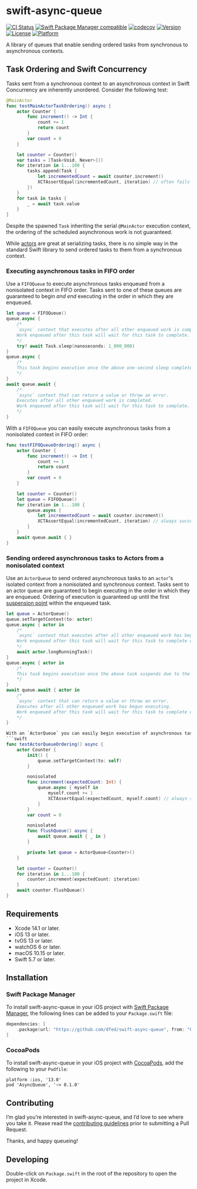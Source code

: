 # swift-async-queue
[![CI Status](https://img.shields.io/github/actions/workflow/status/dfed/swift-async-queue/ci.yml?branch=main)](https://github.com/dfed/swift-async-queue/actions?query=workflow%3ACI+branch%3Amain)
[![Swift Package Manager compatible](https://img.shields.io/badge/SPM-compatible-4BC51D.svg?style=flat)](https://github.com/apple/swift-package-manager)
[![codecov](https://codecov.io/gh/dfed/swift-async-queue/branch/main/graph/badge.svg?token=nZBHcZZ63F)](https://codecov.io/gh/dfed/swift-async-queue)
[![Version](https://img.shields.io/cocoapods/v/AsyncQueue.svg)](https://cocoapods.org/pods/AsyncQueue)
[![License](https://img.shields.io/cocoapods/l/AsyncQueue.svg)](https://cocoapods.org/pods/AsyncQueue)
[![Platform](https://img.shields.io/cocoapods/p/AsyncQueue.svg)](https://cocoapods.org/pods/AsyncQueue)

A library of queues that enable sending ordered tasks from synchronous to asynchronous contexts.

## Task Ordering and Swift Concurrency

Tasks sent from a synchronous context to an asynchronous context in Swift Concurrency are inherently unordered. Consider the following test:

```swift
@MainActor
func testMainActorTaskOrdering() async {
    actor Counter {
        func increment() -> Int {
            count += 1
            return count
        }
        var count = 0
    }

    let counter = Counter()
    var tasks = [Task<Void, Never>]()
    for iteration in 1...100 {
        tasks.append(Task {
            let incrementedCount = await counter.increment()
            XCTAssertEqual(incrementedCount, iteration) // often fails
        })
    }
    for task in tasks {
        _ = await task.value
    }
}
```

Despite the spawned `Task` inheriting the serial `@MainActor` execution context, the ordering of the scheduled asynchronous work is not guaranteed.

While [actors](https://docs.swift.org/swift-book/LanguageGuide/Concurrency.html#ID645) are great at serializing tasks, there is no simple way in the standard Swift library to send ordered tasks to them from a synchronous context.

### Executing asynchronous tasks in FIFO order

Use a `FIFOQueue` to execute asynchronous tasks enqueued from a nonisolated context in FIFO order. Tasks sent to one of these queues are guaranteed to begin _and end_ executing in the order in which they are enqueued.

```swift
let queue = FIFOQueue()
queue.async {
    /*
    `async` context that executes after all other enqueued work is completed.
    Work enqueued after this task will wait for this task to complete.
    */
    try? await Task.sleep(nanoseconds: 1_000_000)
}
queue.async {
    /*
    This task begins execution once the above one-second sleep completes.
    */
}
await queue.await {
    /*
    `async` context that can return a value or throw an error.
    Executes after all other enqueued work is completed.
    Work enqueued after this task will wait for this task to complete.
    */
}
```

With a `FIFOQueue` you can easily execute asynchronous tasks from a nonisolated context in FIFO order:
```swift
func testFIFOQueueOrdering() async {
    actor Counter {
        func increment() -> Int {
            count += 1
            return count
        }
        var count = 0
    }

    let counter = Counter()
    let queue = FIFOQueue()
    for iteration in 1...100 {
        queue.async {
            let incrementedCount = await counter.increment()
            XCTAssertEqual(incrementedCount, iteration) // always succeeds
        }
    }
    await queue.await { }
}
```

### Sending ordered asynchronous tasks to Actors from a nonisolated context

Use an `ActorQueue` to send ordered asynchronous tasks to an `actor`'s isolated context from a nonisolated and synchronous context. Tasks sent to an actor queue are guaranteed to begin executing in the order in which they are enqueued. Ordering of execution is guaranteed up until the first [suspension point](https://docs.swift.org/swift-book/LanguageGuide/Concurrency.html#ID639) within the enqueued task.

```swift
let queue = ActorQueue()
queue.setTargetContext(to: actor)
queue.async { actor in
    /*
    `async` context that executes after all other enqueued work has begun executing.
    Work enqueued after this task will wait for this task to complete or suspend.
    */
    await actor.longRunningTask()
}
queue.async { actor in
    /*
    This task begins execution once the above task suspends due to the long-running task.
    */
}
await queue.await { actor in
    /*
    `async` context that can return a value or throw an error.
    Executes after all other enqueued work has begun executing.
    Work enqueued after this task will wait for this task to complete or suspend.
    */
}

With an `ActorQueue` you can easily begin execution of asynchronous tasks from a nonisolated context in order:
```swift
func testActorQueueOrdering() async {
    actor Counter {
        init() {
            queue.setTargetContext(to: self)
        }

        nonisolated
        func increment(expectedCount: Int) {
            queue.async { myself in
                myself.count += 1
                XCTAssertEqual(expectedCount, myself.count) // always succeeds
            }
        }
        var count = 0

        nonisolated
        func flushQueue() async {
            await queue.await { _ in }
        }

        private let queue = ActorQueue<Counter>()
    }

    let counter = Counter()
    for iteration in 1...100 {
        counter.increment(expectedCount: iteration)
    }
    await counter.flushQueue()
}
```

## Requirements

* Xcode 14.1 or later.
* iOS 13 or later.
* tvOS 13 or later.
* watchOS 6 or later.
* macOS 10.15 or later.
* Swift 5.7 or later.

## Installation

### Swift Package Manager

To install swift-async-queue in your iOS project with [Swift Package Manager](https://github.com/apple/swift-package-manager), the following lines can be added to your `Package.swift` file:

```swift
dependencies: [
    .package(url: "https://github.com/dfed/swift-async-queue", from: "0.1.0"),
]
```

### CocoaPods

To install swift-async-queue in your iOS project with [CocoaPods](http://cocoapods.org), add the following to your `Podfile`:

```
platform :ios, '13.0'
pod 'AsyncQueue', '~> 0.1.0'
```

## Contributing

I’m glad you’re interested in swift-async-queue, and I’d love to see where you take it. Please read the [contributing guidelines](Contributing.md) prior to submitting a Pull Request.

Thanks, and happy queueing!

## Developing

Double-click on `Package.swift` in the root of the repository to open the project in Xcode.
